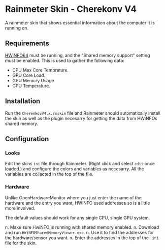 
# Rainmeter Skin - Cherekonv V4

A rainmeter skin that shows essential information about the computer it is
running on.

## Requirements

[HWiNFO64](https://www.hwinfo.com/) must be running, and the "Shared memory
support" setting must be enabled. This is used to gather the following data:

 - CPU Max Core Temprature.
 - GPU Core Load.
 - GPU Memory Usage.
 - GPU Temperature.

## Installation

Run the `CherenkovV4.x.rmskin` file and Rainmeter should automatically install
the skin as well as the plugin necesarry for getting the data from HWiNFOs
shared memory.

## Configuration

### Looks

Edit the skins `ini` file through Rainmeter. (Right click and select `edit` once
loaded.) and configure the colors and variables as necesarry. All the variables
are collected in the top of the file.

### Hardware

Unlike OpenHardwareMonitor where you just enter the name of the hardware and the
entry you want, HWiNFO used addresses so is a little more involved.

The default values should work for any single CPU, single GPU system.

n. Make sure HwiNFO is running with shared memory enabled.
n. Download and run `HWiNFOSharedMemoryViewer.exe`.
n. Use it to find the addresses for the hardware/sensor you want.
n. Enter the addresses in the top of the `.ini` file for the skin.
